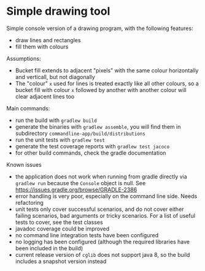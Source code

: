 Simple drawing tool
===================

Simple console version of a drawing program, with the following features:
- draw lines and rectangles
- fill them with colours

Assumptions:
- Bucket fill extends to adjacent "pixels" with the same colour horizontally and verticall, but not diagonally
- The "colour" `x` used for lines is treated exactly like all other colours, so a bucket fill with colour `x` followed by another with another colour will clear adjacent lines too

Main commands:
- run the build with `gradlew build`
- generate the binaries with `gradlew assemble`, you will find them in subdirectory `commandline-app/build/distributions`
- run the unit tests with `gradlew test`
- generate the test coverage reports with `gradlew test jacoco`
- for other build commands, check the gradle documentation

Known issues
- the application does not work when running from gradle directly via `gradlew run` because the `Console` object is null. See https://issues.gradle.org/browse/GRADLE-2386
- error handling is very poor, especially on the command line side. Needs refactoring
- unit tests only cover successful scenarios, and do not cover either failing scenarios, bad arguments or tricky scenarios. For a list of useful tests to cover, see the test classes
- javadoc coverage could be improved
- no command line integration tests have been configured
- no logging has been configured (although the required libraries have been included in the build)
- current release version of `cglib` does not support java 8, so the build includes a snapshot version instead
